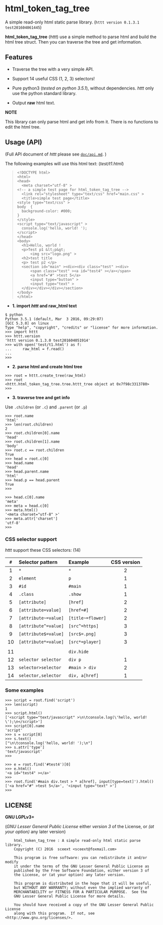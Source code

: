 <!-- README.md, httt/
   - html_token_tag_tree
   - https://github.com/sceext2/html_token_tag_tree
  -->

# html_token_tag_tree
A simple read-only html static parse library. 
(`httt version 0.1.3.1 test201604061445`)

**html_token_tag_tree** (*httt*) use a simple method to parse html and
build the html tree struct. 
Then you can traverse the tree and get information. 


## Features

+ Traverse the tree with a very simple API. 

+ Support 14 useful CSS (1, 2, 3) selectors! 

+ Pure python3 (*tested on python 3.5.1*), without dependencies. 
  *httt* only use the python standard library. 

+ Output **raw** html text. 

**NOTE**

This library can only parse html and get info from it. 
There is no functions to edit the html tree. 


## Usage (API)

(Full API document of *httt* please see 
[`doc/api.md`](https://github.com/sceext2/html_token_tag_tree/blob/master/doc/api.md). )

The following examples will use this html text: (*test/t1.html*)

> ```
> <!DOCTYPE html>
> <html>
> <head>
> 	<meta charset="utf-8" >
> <!-- a simple test page for html_token_tag_tree -->
> 	<link rel="stylesheet" type="text/css" href="main.css" >
> 	<title>simple test page</title>
> <style type="text/css" >
> body	{
> 	background-color: #000;
> }
> </style>
> <script type="text/javascript" >
> 	console.log('hello, world! ');
> </script>
> </head>
> <body>
> 	<h1>Hello, world !
> 	<p>Test p1 &lt;p&gt;
> 		<img src="logo.png" >
> 	<h2>test title
> 	<p> test p2 </p>
> 	<section id="main" ><div><div class="test" ><div>
> 		<span class="test" ><a id="test4" ></a></span>
> 		<a href="#" >test 5</a>
> 		<input type="button" >
> 		<input type="text" >
> 	</div></div></div></section>
> </body>
> </html>
> ```

+ **1. import *httt* and raw_html text**

```
$ python
Python 3.5.1 (default, Mar  3 2016, 09:29:07) 
[GCC 5.3.0] on linux
Type "help", "copyright", "credits" or "license" for more information.
>>> import httt
>>> httt.version
'httt version 0.1.3.0 test201604051914'
>>> with open('test/t1.html') as f:
...     raw_html = f.read()
... 
>>> 
```

+ **2. parse html and create html tree**

```
>>> root = httt.create_tree(raw_html)
>>> root
<httt.html_token_tag_tree.tree.httt_tree object at 0x7f98c3313780>
>>> 
```

+ **3. traverse tree and get info**

Use `.children` (or `.c`) and `.parent` (or `.p`)

```
>>> root.name
'html'
>>> len(root.children)
2
>>> root.children[0].name
'head'
>>> root.children[1].name
'body'
>>> root.c == root.children
True
>>> head = root.c[0]
>>> head.name
'head'
>>> head.parent.name
'html'
>>> head.p == head.parent
True
>>> 
```

```
>>> head.c[0].name
'meta'
>>> meta = head.c[0]
>>> meta.html()
'<meta charset="utf-8" >'
>>> meta.attr['charset']
'utf-8'
>>> 
```


### CSS selector support

*httt* support these CSS selectors: (14)

| `#`  | Selector pattern | Example | CSS version |
| :--: | :--------------- | :------ | :---------: |
|  1 | `*`                  | `*`               | 2 |
|  2 | `element`            | `p`               | 1 |
|  3 | `#id`                | `#main`           | 1 |
|  4 | `.class`             | `.show`           | 1 |
|  5 | `[attribute]`        | `[href]`          | 2 |
|  6 | `[attribute=value]`  | `[href=#]`        | 2 |
|  7 | `[attribute~=value]` | `[title~=flower]` | 2 |
|  8 | `[attribute^=value]` | `[src^=https]`    | 3 |
|  9 | `[attribute$=value]` | `[src$=.png]`     | 3 |
| 10 | `[attribute*=value]` | `[src*=player]`   | 3 |
|    |                      |                   |   |
| 11 |                      | `div.hide`        |   |
| 12 | `selector selector`  | `div p`           | 1 |
| 13 | `selector>selector`  | `#main > div`     | 2 |
| 14 | `selector,selector`  | `div, a[href]`    | 1 |


### Some examples

```
>>> script = root.find('script')
>>> len(script)
1
>>> script.html()
['<script type="text/javascript" >\n\tconsole.log(\'hello, world! \');\n</script>']
>>> script[0].name
'script'
>>> s = script[0]
>>> s.text()
["\n\tconsole.log('hello, world! ');\n"]
>>> s.attr['type']
'text/javascript'
>>> 
```

```
>>> e = root.find('#test4')[0]
>>> e.html()
'<a id="test4" ></a>'
>>> 
>>> root.find('#main div.test > * a[href], input[type=text]').html()
['<a href="#" >test 5</a>', '<input type="text" >']
>>> 
```


## LICENSE

**GNU LGPLv3+**

(*GNU Lesser General Public License* either *version 3* of the License, 
or *(at your option)* any later version)

```
    html_token_tag_tree : A simple read-only html static parse library. 
    Copyright (C) 2016  sceext <sceext@foxmail.com>

    This program is free software: you can redistribute it and/or modify
    it under the terms of the GNU Lesser General Public License as
    published by the Free Software Foundation, either version 3 of
    the License, or (at your option) any later version.

    This program is distributed in the hope that it will be useful,
    but WITHOUT ANY WARRANTY; without even the implied warranty of
    MERCHANTABILITY or FITNESS FOR A PARTICULAR PURPOSE.  See the
    GNU Lesser General Public License for more details.

    You should have received a copy of the GNU Lesser General Public License
    along with this program.  If not, see <http://www.gnu.org/licenses/>.
```


<!-- end README.md -->


